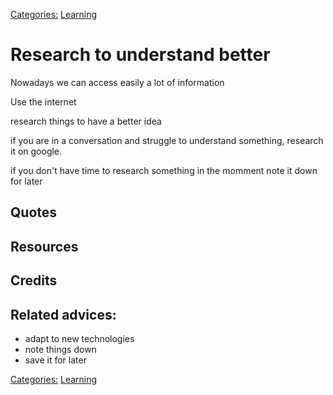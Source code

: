 [Categories:](../Categories/index.md) [Learning](../Categories/Learning.md)
# Research to understand better

Nowadays we can access easily a lot of information

Use the internet

research things to have a better idea 

if you are in a conversation and struggle to understand something, research it on google.

if you don't have time to research something in the momment note it down for later

## Quotes

## Resources

## Credits

## Related advices:

- adapt to new technologies
- note things down
- save it for later

[Categories:](../Categories/index.md) [Learning](../Categories/Learning.md)